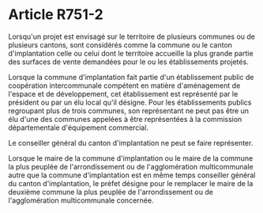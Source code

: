 # Article R751-2

Lorsqu'un projet est envisagé sur le territoire de plusieurs communes ou de plusieurs cantons, sont considérés comme la commune ou le canton d'implantation celle ou celui dont le territoire accueille la plus grande partie des surfaces de vente demandées pour le ou les établissements projetés.

Lorsque la commune d'implantation fait partie d'un établissement public de coopération intercommunale compétent en matière d'aménagement de l'espace et de développement, cet établissement est représenté par le président ou par un élu local qu'il désigne. Pour les établissements publics regroupant plus de trois communes, son représentant ne peut pas être un élu d'une des communes appelées à être représentées à la commission départementale d'équipement commercial.

Le conseiller général du canton d'implantation ne peut se faire représenter.

Lorsque le maire de la commune d'implantation ou le maire de la commune la plus peuplée de l'arrondissement ou de l'agglomération multicommunale autre que la commune d'implantation est en même temps conseiller général du canton d'implantation, le préfet désigne pour le remplacer le maire de la deuxième commune la plus peuplée de l'arrondissement ou de l'agglomération multicommunale concernée.

